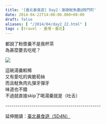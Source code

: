 ```yaml
---
title: '[臺北暴食遊] Day2：謝謝魷魚羹@西門町'
date: 2014-04-22T14:00:00.000+08:00
draft: false
aliases: [ "/2014/04/day2_22.html" ]
tags : [travel - 臺灣・臺北]
---
```


都說了粉漿羹不是我杯茶  
為甚麼要去吃呢？  

[![](https://2.bp.blogspot.com/-3HPJaOq8zzA/XDGe1pcQNFI/AAAAAAAAEfk/C_65qkU2DI0ZYfrLJFIb2QRZ2xzfQHzegCLcBGAs/s640/53.jpg)](https://2.bp.blogspot.com/-3HPJaOq8zzA/XDGe1pcQNFI/AAAAAAAAEfk/C_65qkU2DI0ZYfrLJFIb2QRZ2xzfQHzegCLcBGAs/s1600/53.jpg)

這碗湯羹較稀  
又有愛吃的爽脆荀絲  
而且魷魚肉丸彈牙彈牙  
味道也不錯  
不過就直接skip了喝湯羹就是（吐舌）  
  
\-----------------------------------------------  
  
延伸閱讀：[臺北暴食遊（5D4N）](http://www.hidie.net/2014/05/5d4n.html)